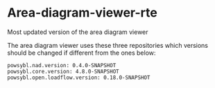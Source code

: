 # Area-diagram-viewer-rte

Most updated version of the area diagram viewer

The area diagram viewer uses these three repositories which versions should be changed if different from the ones below:
```
powsybl.nad.version: 0.4.0-SNAPSHOT
powsybl.core.version: 4.8.0-SNAPSHOT
powsybl.open.loadflow.version: 0.18.0-SNAPSHOT
```
